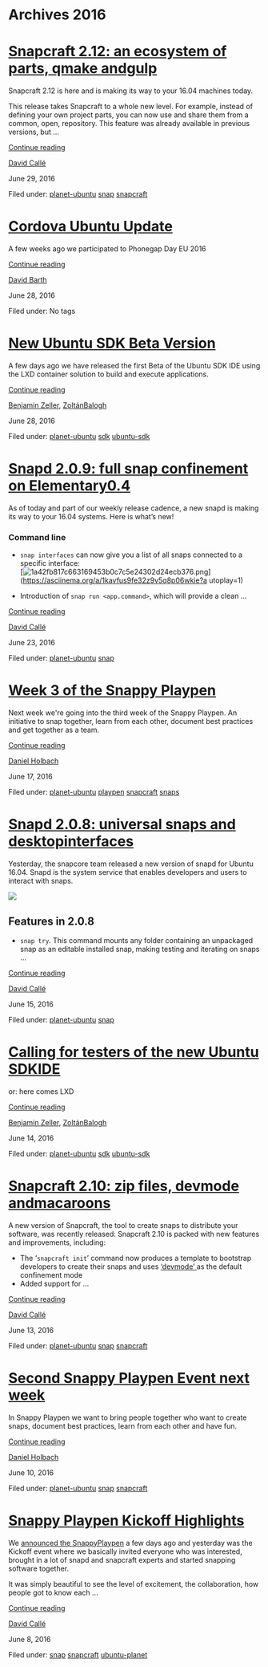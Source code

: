 





# Archives 2016





#  [Snapcraft 2.12: an ecosystem of parts, qmake andgulp](/en/blog/2016/06/29/snapcraft-212/)

Snapcraft 2.12 is here and is making its way to your 16.04 machines today.

This release takes Snapcraft to a whole new level. For example, instead of
defining your own project parts, you can now use and share them from a common,
open, repository. This feature was already available in previous versions, but
...

[Continue reading](/en/blog/2016/06/29/snapcraft-212/)

[David Callé](/en/blog/authors/davidc3/)

June 29, 2016

Filed under: [planet-ubuntu](/en/blog/tags/planet-ubuntu/)
[snap](/en/blog/tags/snap/) [snapcraft](/en/blog/tags/snapcraft/)

#  [Cordova Ubuntu Update](/en/blog/2016/06/28/cordova-ubuntu-update434/)

A few weeks ago we participated to Phonegap Day EU 2016

[Continue reading](/en/blog/2016/06/28/cordova-ubuntu-update434/)

[David Barth](/en/blog/authors/dbarth/)

June 28, 2016

Filed under: No tags

#  [New Ubuntu SDK Beta Version](/en/blog/2016/06/28/new-ubuntu-sdk-beta-release3/)

A few days ago we have released the first Beta of the Ubuntu SDK IDE using the
LXD container solution to build and execute applications.

[Continue reading](/en/blog/2016/06/28/new-ubuntu-sdk-beta-release3/)

[Benjamin Zeller](/en/blog/authors/zeller-benjamin/), [ZoltánBalogh](/en/blog/authors/bzoltan/)

June 28, 2016

Filed under: [planet-ubuntu](/en/blog/tags/planet-ubuntu/)
[sdk](/en/blog/tags/sdk/) [ubuntu-sdk](/en/blog/tags/ubuntu-sdk/)

#  [Snapd 2.0.9: full snap confinement on Elementary0.4](/en/blog/2016/06/23/snapd-209-full-snap-confinement-elementary-04/)

As of today and part of our weekly release cadence, a new snapd is making its
way to your 16.04 systems. Here is what’s new!

### Command line

  * `snap interfaces` can now give you a list of all snaps connected to a specific interface:  
[![1a42fb817c663169453b0c7c5e24302d24ecb376.png](https://asciinema.org/a/1kavfus9fe32z9v5q8p06wkie.png)](https://asciinema.org/a/1kavfus9fe32z9v5q8p06wkie?a
utoplay=1)

  * Introduction of `snap run <app.command>`, which will provide a clean ...

[Continue reading](/en/blog/2016/06/23/snapd-209-full-snap-confinement-elementary-04/)

[David Callé](/en/blog/authors/davidc3/)

June 23, 2016

Filed under: [planet-ubuntu](/en/blog/tags/planet-ubuntu/)
[snap](/en/blog/tags/snap/)

#  [Week 3 of the Snappy Playpen](/en/blog/2016/06/17/week-3-snappy-playpen/)

Next week we're going into the third week of the Snappy Playpen. An initiative
to snap together, learn from each other, document best practices and get
together as a team.

[Continue reading](/en/blog/2016/06/17/week-3-snappy-playpen/)

[Daniel Holbach](/en/blog/authors/dholbach/)

June 17, 2016

Filed under: [planet-ubuntu](/en/blog/tags/planet-ubuntu/)
[playpen](/en/blog/tags/playpen/) [snapcraft](/en/blog/tags/snapcraft/)
[snaps](/en/blog/tags/snaps/)

#  [Snapd 2.0.8: universal snaps and desktopinterfaces](/en/blog/2016/06/15/snapd-208-universal-snaps-and-desktop-interfaces/)

Yesterday, the snapcore team released a new version of snapd for Ubuntu 16.04.
Snapd is the system service that enables developers and users to interact with
snaps.

![](https://assets.ubuntu.com/v1/bb7f0c54-snaps-hero%403x.png)

## Features in 2.0.8

  * `snap try`. This command mounts any folder containing an unpackaged snap as an editable installed snap, making testing and iterating on snaps ...

[Continue reading](/en/blog/2016/06/15/snapd-208-universal-snaps-and-desktop-interfaces/)

[David Callé](/en/blog/authors/davidc3/)

June 15, 2016

Filed under: [planet-ubuntu](/en/blog/tags/planet-ubuntu/)
[snap](/en/blog/tags/snap/)

#  [Calling for testers of the new Ubuntu SDKIDE](/en/blog/2016/06/14/calling-testers-new-ubuntu-sdk-ide-post/)

or: here comes LXD

[Continue reading](/en/blog/2016/06/14/calling-testers-new-ubuntu-sdk-ide-post/)

[Benjamin Zeller](/en/blog/authors/zeller-benjamin/), [ZoltánBalogh](/en/blog/authors/bzoltan/)

June 14, 2016

Filed under: [planet-ubuntu](/en/blog/tags/planet-ubuntu/)
[sdk](/en/blog/tags/sdk/) [ubuntu-sdk](/en/blog/tags/ubuntu-sdk/)

#  [Snapcraft 2.10: zip files, devmode andmacaroons](/en/blog/2016/06/13/Snapcraft-210-zip-files-devmode-and-macaroons/)

A new version of Snapcraft, the tool to create snaps to distribute your
software, was recently released: Snapcraft 2.10 is packed with new features
and improvements, including:

  * The ‘`snapcraft init`’ command now produces a template to bootstrap developers to create their snaps and uses [‘devmode’ ](http://askubuntu.com/q/783945/9781)as the default confinement mode
  * Added support for ...

[Continue reading](/en/blog/2016/06/13/Snapcraft-210-zip-files-devmode-and-macaroons/)

[David Callé](/en/blog/authors/davidc3/)

June 13, 2016

Filed under: [planet-ubuntu](/en/blog/tags/planet-ubuntu/)
[snap](/en/blog/tags/snap/) [snapcraft](/en/blog/tags/snapcraft/)

#  [Second Snappy Playpen Event next week](/en/blog/2016/06/10/second-snappy-playpen-event-next-week/)

In Snappy Playpen we want to bring people together who want to create snaps,
document best practices, learn from each other and have fun.

[Continue reading](/en/blog/2016/06/10/second-snappy-playpen-event-next-week/)

[Daniel Holbach](/en/blog/authors/dholbach/)

June 10, 2016

Filed under: [planet-ubuntu](/en/blog/tags/planet-ubuntu/)
[snap](/en/blog/tags/snap/) [snapcraft](/en/blog/tags/snapcraft/)

#  [Snappy Playpen Kickoff Highlights](/en/blog/2016/06/08/snappy-playpen-kickoff-highlights/)

We [announced the SnappyPlaypen](https://developer.ubuntu.com/en/blog/2016/06/03/announcing-snappy-playpen/) a few days ago and yesterday was the Kickoff event where we
basically invited everyone who was interested, brought in a lot of snapd and
snapcraft experts and started snapping software together.

It was simply beautiful to see the level of excitement, the collaboration, how
people got to know each ...

[Continue reading](/en/blog/2016/06/08/snappy-playpen-kickoff-highlights/)

[David Callé](/en/blog/authors/davidc3/)

June 8, 2016

Filed under: [snap](/en/blog/tags/snap/) [snapcraft](/en/blog/tags/snapcraft/)
[ubuntu-planet](/en/blog/tags/ubuntu-planet/)








